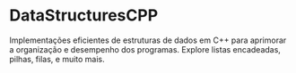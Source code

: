 # DataStructuresCPP
Implementações eficientes de estruturas de dados em C++ para aprimorar a organização e desempenho dos programas. Explore listas encadeadas, pilhas, filas, e muito mais.
